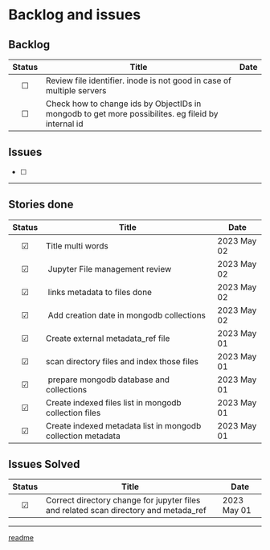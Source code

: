 # Backlog and issues

## Backlog

| Status | Title | Date |
| :-: | --- | --- |
| &#x2610; | Review file identifier. inode is not good in case of multiple servers |  |
| &#x2610; | Check how to change ids by ObjectIDs in mongodb to get more possibilites. eg fileid by internal id | |

## Issues
- [ ] 
------

## Stories done
| Status | Title | Date |
| :-: | --- | --- |
| &#x2611; | Title multi words | 2023 May 02 |
| &#x2611; | Jupyter File management review | 2023 May 02 |
| &#x2611; | links metadata to files done | 2023 May 02 |
| &#x2611; | Add creation date in mongodb collections | 2023 May 02 |
| &#x2611; | Create external metadata_ref file | 2023 May 01 |
| &#x2611; | scan directory files and index those files | 2023 May 01 |
| &#x2611; | prepare mongodb database and collections | 2023 May 01 |
| &#x2611; | Create indexed files list in mongodb collection files | 2023 May 01 |
| &#x2611; | Create indexed metadata list in mongodb collection metadata | 2023 May 01 |


## Issues Solved
| Status | Title | Date |
| :-: | --- | --- |
| &#x2611; | Correct directory change for jupyter files and related scan directory and metada_ref | 2023 May 01 |

------

[readme](./README.md)